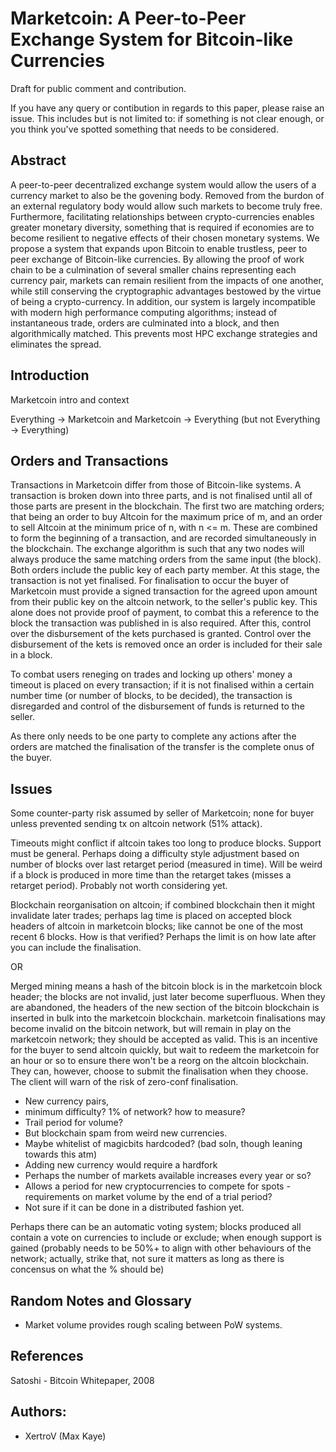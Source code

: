 # Marketcoin: A Peer-to-Peer Exchange System for Bitcoin-like Currencies

Draft for public comment and contribution.

If you have any query or contibution in regards to this paper, please raise an issue. This includes but is not limited to: if something is not clear enough, or you think you've spotted something that needs to be considered.

## Abstract

A peer-to-peer decentralized exchange system would allow the users of a currency market to also be the govening body. Removed from the burdon of an external regulatory body would allow such markets to become truly free. Furthermore, facilitating relationships between crypto-currencies enables greater monetary diversity, something that is required if economies are to become resilient to negative effects of their chosen monetary systems. We propose a system that expands upon Bitcoin to enable trustless, peer to peer exchange of Bitcoin-like currencies. By allowing the proof of work chain to be a culmination of several smaller chains representing each currency pair, markets can remain resilient from the impacts of one another, while still conserving the cryptographic advantages bestowed by the virtue of being a crypto-currency. In addition, our system is largely incompatible with modern high performance computing algorithms; instead of instantaneous trade, orders are culminated into a block, and then algorithmically matched. This prevents most HPC exchange strategies and eliminates the spread. 

## Introduction

Marketcoin intro and context

Everything -> Marketcoin and Marketcoin -> Everything (but not Everything -> Everything)

## Orders and Transactions

Transactions in Marketcoin differ from those of Bitcoin-like systems. A transaction is broken down into three parts, and is not finalised until all of those parts are present in the blockchain. The first two are matching orders; that being an order to buy Altcoin for the maximum price of m, and an order to sell Altcoin at the minimum price of n, with n <= m. These are combined to form the beginning of a transaction, and are recorded simultaneously in the blockchain. The exchange algorithm is such that any two nodes will always produce the same matching orders from the same input (the block). Both orders include the public key of each party member. At this stage, the transaction is not yet finalised. For finalisation to occur the buyer of Marketcoin must provide a signed transaction for the agreed upon amount from their public key on the altcoin network, to the seller's public key. This alone does not provide proof of payment, to combat this a reference to the block the transaction was published in is also required. After this, control over the disbursement of the kets purchased is granted. Control over the disbursement of the kets is removed once an order is included for their sale in a block.

To combat users reneging on trades and locking up others' money a timeout is placed on every transaction; if it is not finalised within a certain number time (or number of blocks, to be decided), the transaction is disregarded and control of the disbursement of funds is returned to the seller.

As there only needs to be one party to complete any actions after the orders are matched the finalisation of the transfer is the complete onus of the buyer. 


## Issues

Some counter-party risk assumed by seller of Marketcoin; none for buyer unless prevented sending tx on altcoin network (51% attack). 

Timeouts might conflict if altcoin takes too long to produce blocks. Support must be general. Perhaps doing a difficulty style adjustment based on number of blocks over last retarget period (measured in time). Will be weird if a block is produced in more time than the retarget takes (misses a retarget period). Probably not worth considering yet.

Blockchain reorganisation on altcoin; if combined blockchain then it might invalidate later trades; perhaps lag time is placed on accepted block headers of altcoin in marketcoin blocks; like cannot be one of the most recent 6 blocks. How is that verified? Perhaps the limit is on how late after you can include the finalisation.

OR

Merged mining means a hash of the bitcoin block is in the marketcoin block header; the blocks are not invalid, just later become superfluous. When they are abandoned, the headers of the new section of the bitcoin blockchain is inserted in bulk into the marketcoin blockchain. marketcoin finalisations may become invalid on the bitcoin network, but will remain in play on the marketcoin network; they should be accepted as valid. This is an incentive for the buyer to send altcoin quickly, but wait to redeem the marketcoin for an hour or so to ensure there won't be a reorg on the altcoin blockchain. They can, however, choose to submit the finalisation when they choose. The client will warn of the risk of zero-conf finalisation.

* New currency pairs,
* minimum difficulty? 1% of network? how to measure?
* Trail period for volume?
* But blockchain spam from weird new currencies.
* Maybe whitelist of magicbits hardcoded? (bad soln, though leaning towards this atm)
* Adding new currency would require a hardfork
* Perhaps the number of markets available increases every year or so?
* Allows a period for new cryptocurrencies to compete for spots - requirements on market volume by the end of a trial period?
* Not sure if it can be done in a distributed fashion yet.

Perhaps there can be an automatic voting system; blocks produced all contain a vote on currencies to include or exclude; when enough support is gained (probably needs to be 50%+ to align with other behaviours of the network; actually, strike that, not sure it matters as long as there is concensus on what the % should be)

## Random Notes and Glossary

* Market volume provides rough scaling between PoW systems.

## References

Satoshi - Bitcoin Whitepaper, 2008

## Authors:

* XertroV (Max Kaye)

